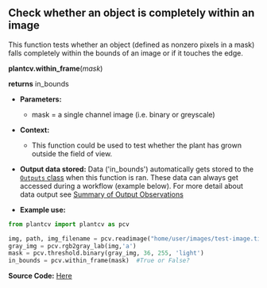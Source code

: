 ## Check whether an object is completely within an image

This function tests whether an object (defined as nonzero pixels in a mask) falls completely within the bounds of an image or if it touches the edge.

**plantcv.within_frame**(*mask*)

**returns** in_bounds

- **Parameters:**
    - mask = a single channel image (i.e. binary or greyscale)

- **Context:**
    - This function could be used to test whether the plant has grown outside the field of view.
- **Output data stored:** Data ('in_bounds') automatically gets stored to the [`Outputs` class](outputs.md) when this function is ran. 
    These data can always get accessed during a workflow (example below). For more detail about data output see [Summary of Output Observations](output_measurements.md#summary-of-output-observations)

- **Example use:**

```python
from plantcv import plantcv as pcv      

img, path, img_filename = pcv.readimage("home/user/images/test-image.tif")
gray_img = pcv.rgb2gray_lab(img,'a')
mask = pcv.threshold.binary(gray_img, 36, 255, 'light')
in_bounds = pcv.within_frame(mask)  #True or False?

```

**Source Code:** [Here](https://github.com/danforthcenter/plantcv/blob/master/plantcv/plantcv/within_frame.py)
